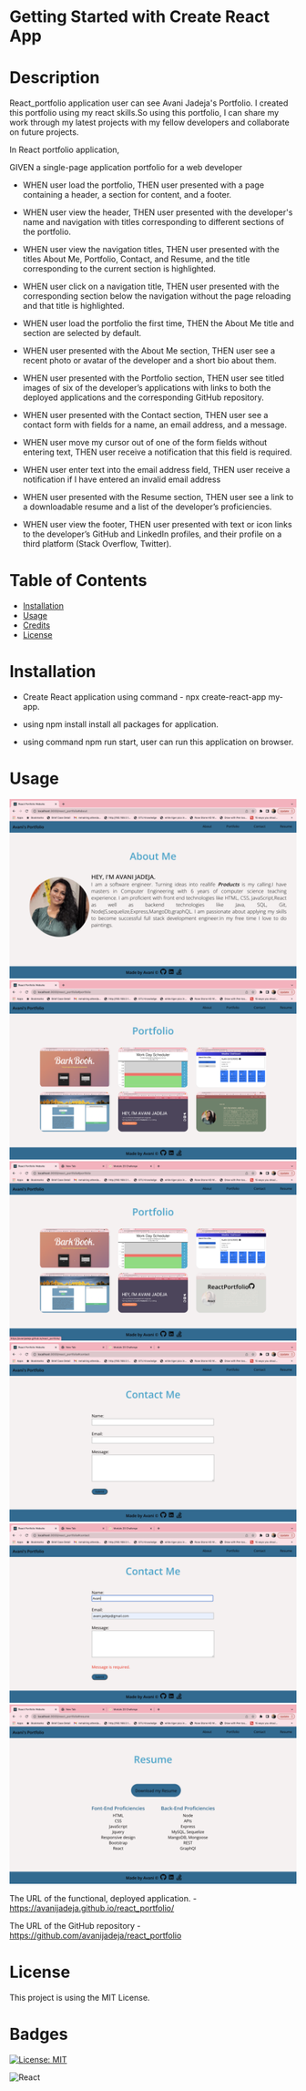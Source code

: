 # Getting Started with Create React App

# Description

React_portfolio application user can see Avani Jadeja's Portfolio. I created this portfolio using my react skills.So using this portfolio, I can share my work through my latest projects with my fellow developers and collaborate on future projects.

In React portfolio application,

GIVEN a single-page application portfolio for a web developer

- WHEN user load the portfolio,
  THEN user presented with a page containing a header, a section for content, and a footer.

- WHEN user view the header,
  THEN user presented with the developer's name and navigation with titles corresponding to different sections of the portfolio.

- WHEN user view the navigation titles,
  THEN user presented with the titles About Me, Portfolio, Contact, and Resume, and the title corresponding to the current section is highlighted.

- WHEN user click on a navigation title,
  THEN user presented with the corresponding section below the navigation without the page reloading and that title is highlighted.

- WHEN user load the portfolio the first time,
  THEN the About Me title and section are selected by default.

- WHEN user presented with the About Me section,
  THEN user see a recent photo or avatar of the developer and a short bio about them.

- WHEN user presented with the Portfolio section,
  THEN user see titled images of six of the developer’s applications with links to both the deployed applications and the corresponding GitHub repository.

- WHEN user presented with the Contact section,
  THEN user see a contact form with fields for a name, an email address, and a message.

- WHEN user move my cursor out of one of the form fields without entering text,
  THEN user receive a notification that this field is required.

- WHEN user enter text into the email address field,
  THEN user receive a notification if I have entered an invalid email address

- WHEN user presented with the Resume section,
  THEN user see a link to a downloadable resume and a list of the developer’s proficiencies.

- WHEN user view the footer,
  THEN user presented with text or icon links to the developer’s GitHub and LinkedIn profiles, and their profile on a third platform (Stack Overflow, Twitter).

# Table of Contents

- [Installation](#installation)
- [Usage](#usage)
- [Credits](#credits)
- [License](#license)

# Installation

- Create React application using command - npx create-react-app my-app.

- using npm install install all packages for application.

- using command npm run start, user can run this application on browser.

# Usage

![AboutMe](./src/assets/images/AboutMe.png)
![Portfolio](./src/assets/images/Portfolio.png)
![PortfolioHover](./src/assets/images/PortfolioHover.png)
![ContactForm](./src/assets/images/ContactMe.png)
![ContactFormValidation](./src/assets/images/ContactMEValidation.png)
![Resume](./src/assets/images/Resume.png)

The URL of the functional, deployed application. - https://avanijadeja.github.io/react_portfolio/

The URL of the GitHub repository - https://github.com/avanijadeja/react_portfolio

# License

This project is using the MIT License.

# Badges

[![License: MIT](https://img.shields.io/badge/License-MIT-yellow.svg)](https://opensource.org/licenses/MIT)

![React](https://img.shields.io/badge/react-%2320232a.svg?style=for-the-badge&logo=react&logoColor=%2361DAFB)
